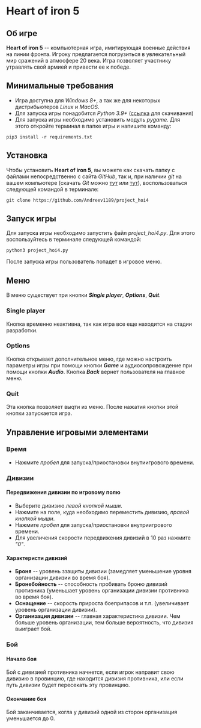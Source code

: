# **Heart of iron 5**
## Об игре
**Heart of iron 5** -- компьютерная игра, имитирующая военные действия на линии фронта. Игроку предлагается погрузиться в увлекательный мир сражений в атмосфере 20 века.
Игра позволяет участнику утравлять свой армией и привести ее к победе.
## Минимальные требования
- Игра доступна для _Windows 8+_, а так же для некоторых дистрибьютеров _Linux_ и _MacOS_.
- Для запуска игры понадобится  _Python 3.9+_ ([ссылка](https://www.python.org/downloads/) для скачивания)
- Для запуска игры необходимо установить модуль _pygame_. Для этого откройте терминал в папке игры и напишите команду: 
```
pip3 install -r requirements.txt
```
## Установка
Чтобы установить **Heart of iron 5**, вы можете как скачать папку с файлами непосредственно с сайта _GitHub_, так и, при наличии _git_ на вашем компьютере (скачать _Git_ можно [тут](https://git-scm.com/downloads) или [тут](https://gitforwindows.org)), воспользоваться следующей командой в терминале:
```
git clone https://github.com/Andreev1189/project_hoi4
```
## Запуск игры 
Для запуска игры необходимо запустить файл _project_hoi4.py_. Для этого воспользуйтесь в терминале следующей командой:
```
python3 project_hoi4.py
```
После запуска игры пользователь попадет в игровое меню.
## Меню
В меню существует три кнопки ___Single player___, ___Options___, ___Quit___.
### Single player
Кнопка временно неактивна, так как игра все еще находится на стадии разработки.
### Options
Кнопка открывает дополнительное меню, где можно настроить параметры игры при помощи кнопки ___Game___ и  аудиосопровождение при помощи кнопки ___Audio___.  Кнопка ___Back___ вернет пользователя на главное меню.
### Quit
Эта кнопка позволяет выqти из меню. После нажатия кнопки этой кнопки запускается игра.
## Управление игровыми элементами
### Время
- Нажмите _пробел_ для запуска/приостановки внутиигрового времени.

### Дивизии 
#### Передвижения дивизии по игровому полю
- Выберите дивизию _левой кнопкой мыши_.
- Нажмите на поле, куда необходимо переместить дивизию, _правой кнопкой мыши_.
- Нажмите _пробел_ для запуска/приостановки внутриигрового времени.
- Для увеличения скорости передвижения дивизий в 10 раз нажмите _"0"_.

#### Характеристи дивизий 
- __Броня__ -- уровень ззащиты дивизии (замедляет уменьшение уровня организации дивизии во время боя).
- __Бронебойность__ -- способность пробивать броню дивизий противника (уменьшает уровень организации дивизии противника во время боя).
- __Оснащение__ -- скорость прироста боеприпасов и т.п. (увеличивает уровень организации дивизии).
- __Организация дивизии__ -- главная характеристика дивизии. Чем больше уровень организации, тем больше вероятность, что дивизия выиграет бой. 

### Бой
####  Начало боя 
Бой с дивизией противника начнется, если игрок направит свою дивизию в провинцию, где находится дивизия противника, или если путь дивизии будет пересекать эту провинцию.
#### Окончание боя
Бой заканчивается, когла у дивизий одной из сторон организация уменьшается до 0.